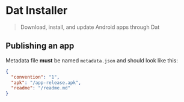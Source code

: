 # Dat Installer

> Download, install, and update Android apps through Dat

## Publishing an app

Metadata file **must** be named `metadata.json` and should look like this:

```json
{
  "convention": "1",
  "apk": "/app-release.apk",
  "readme": "/readme.md"
}
```

